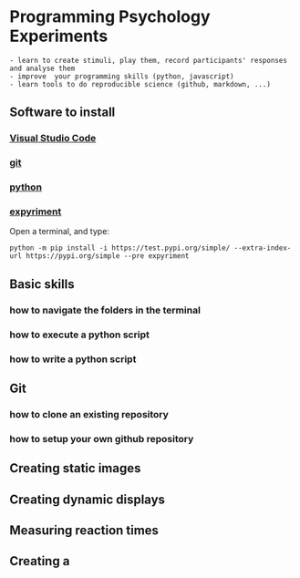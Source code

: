 # Programming Psychology Experiments


```{objectives}
- learn to create stimuli, play them, record participants' responses and analyse them
- improve  your programming skills (python, javascript)
- learn tools to do reproducible science (github, markdown, ...)
```

## Software to install

### [Visual Studio Code](https://code.visualstudio.com/)
###  [git](https://git-scm.com/book/en/v2/Getting-Started-Installing-Git)
### [python](http://www.python/org)



### [expyriment](www.experiment.org)

Open a terminal, and type:

```{console}
python -m pip install -i https://test.pypi.org/simple/ --extra-index-url https://pypi.org/simple --pre expyriment
```


## Basic skills

### how to navigate the folders in the terminal

### how to execute a python script

### how to write a python script

## Git

### how to clone an existing repository

### how to setup your own github repository


## Creating static images

## Creating dynamic displays

## Measuring reaction times

## Creating a 





